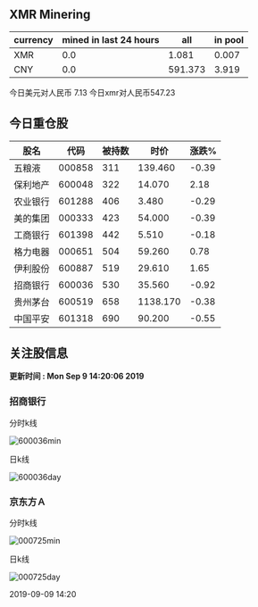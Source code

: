 ## XMR Minering

|currency|mined in last 24 hours|all|in pool|
|---|---|---|---|
|XMR|0.0|1.081|0.007|
|CNY|0.0|591.373|3.919|

今日美元对人民币 7.13	今日xmr对人民币547.23


## 今日重仓股 

|股名|代码|被持数|时价|涨跌%|
|---|---|---|---|---|
|五粮液|000858|311|139.460|-0.39|
|保利地产|600048|322|14.070|2.18|
|农业银行|601288|406|3.480|-0.29|
|美的集团|000333|423|54.000|-0.39|
|工商银行|601398|442|5.510|-0.18|
|格力电器|000651|504|59.260|0.78|
|伊利股份|600887|519|29.610|1.65|
|招商银行|600036|530|35.560|-0.92|
|贵州茅台|600519|658|1138.170|-0.38|
|中国平安|601318|690|90.200|-0.55|

## 关注股信息
**更新时间 : Mon Sep  9 14:20:06 2019**
### 招商银行 
分时k线

![600036min](http://image.sinajs.cn/newchart/min/n/sh600036.gif)

日k线

![600036day](http://image.sinajs.cn/newchart/daily/n/sh600036.gif)

### 京东方Ａ 
分时k线

![000725min](http://image.sinajs.cn/newchart/min/n/sz000725.gif)

日k线

![000725day](http://image.sinajs.cn/newchart/daily/n/sz000725.gif)

2019-09-09 14:20